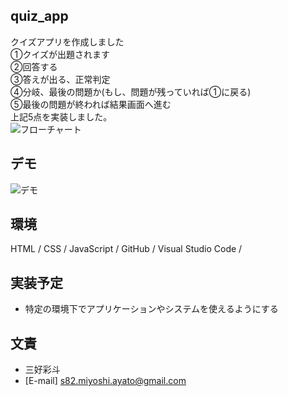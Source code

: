 ## quiz_app
クイズアプリを作成しました  
①クイズが出題されます  
②回答する  
③答えが出る、正常判定  
④分岐、最後の問題か(もし、問題が残っていれば①に戻る)  
⑤最後の問題が終われば結果画面へ進む  
上記5点を実装しました。  
![フローチャート](https://i.gyazo.com/4ae6fce781ab7e173fc9f542d6e50b21.png)


## デモ
![デモ](https://i.gyazo.com/b455ae53fb839d7e9ed050d86bf70f44.gif)


## 環境
HTML / CSS / JavaScript / GitHub / Visual Studio Code /


## 実装予定
* 特定の環境下でアプリケーションやシステムを使えるようにする


## 文責
* 三好彩斗
* [E-mail]  s82.miyoshi.ayato@gmail.com

